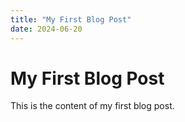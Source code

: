 ```yaml
---
title: "My First Blog Post"
date: 2024-06-20
---
```


# My First Blog Post

This is the content of my first blog post.
